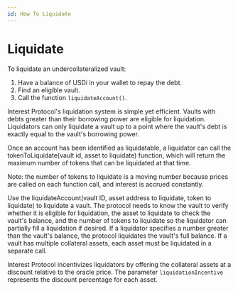 ```yaml
---
id: How To Liquidate
---
```


# Liquidate

To liquidate an undercollateralized vault:
1. Have a balance of USDi in your wallet to repay the debt.
2. Find an eligible vault.
3. Call the function `liquidateAccount()`.

Interest Protocol's liquidation system is simple yet efficient. Vaults with debts greater than their borrowing power are eligible for liquidation. Liquidators can only liquidate a vault up to a point where the vault's debt is exactly equal to the vault's borrowing power. 

Once an account has been identified as liquidatable, a liquidator can call the tokenToLiquidate(vault id, asset to liquidate) function, which will return the maximum number of tokens that can be liquidated at that time. 

Note: the number of tokens to liquidate is a moving number because prices are called on each function call, and interest is accrued constantly. 

Use the liquidateAccount(vault ID, asset address to liquidate, token to liquidate) to liquidate a vault. The protocol needs to know the vault to verify whether it is eligible for liquidation, the asset to liquidate to check the vault's balance, and the number of tokens to liquidate so the liquidator can partially fill a liquidation if desired. If a liquidator specifies a number greater than the vault's balance, the protocol liquidates the vault's full balance. If a vault has multiple collateral assets, each asset must be liquidated in a separate call.

Interest Protocol incentivizes liquidators by offering the collateral assets at a discount relative to the oracle price. The parameter `liquidationIncentive` represents the discount percentage for each asset.

